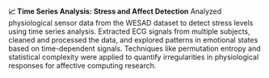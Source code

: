 **📈 Time Series Analysis: Stress and Affect Detection**
Analyzed physiological sensor data from the WESAD dataset to detect stress levels using
time series analysis. Extracted ECG signals from multiple subjects, cleaned and processed
the data, and explored patterns in emotional states based on time-dependent signals. 
Techniques like permutation entropy and statistical complexity were applied to quantify 
irregularities in physiological responses for affective computing research.
